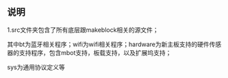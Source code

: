 ##  说明

1.src文件夹包含了所有底层跟makeblock相关的源文件；
   
其中bt为蓝牙相关程序；wifi为wifi相关程序；hardware为新主板支持的硬件传感器的支持程序，包含mbot支持，板载支持，以及扩展坞支持；

sys为通用协议定义等